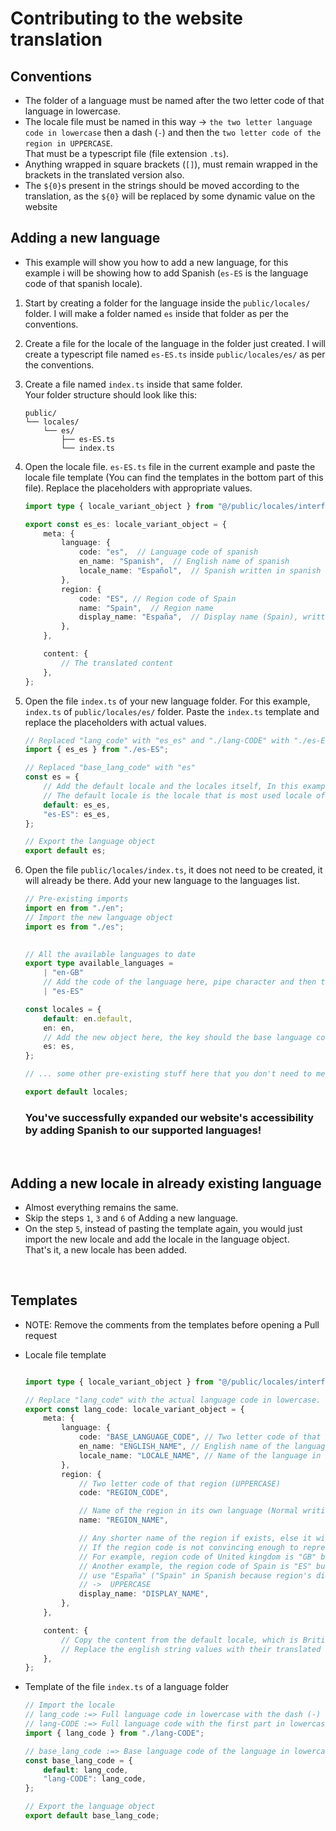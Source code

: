 # Contributing to the website translation

## Conventions
- The folder of a language must be named after the two letter code of that language in lowercase.
- The locale file must be named in this way -> `the two letter language code in lowercase` then a dash (`-`) and then the `two letter code of the region in UPPERCASE`.<br> That must be a typescript file (file extension `.ts`).
- Anything wrapped in square brackets (`[]`), must remain wrapped in the brackets in the translated version also.
- The `${0}`s present in the strings should be moved according to the translation, as the `${0}` will be replaced by some dynamic value on the website

## Adding a new language
- This example will show you how to add a new language, for this example i will be showing how to add Spanish (`es-ES` is the language code of that spanish locale).
1.  Start by creating a folder for the language inside the `public/locales/` folder. I will make a folder named `es` inside that folder as per the conventions.
2. Create a file for the locale of the language in the folder just created. I will create a typescript file named `es-ES.ts` inside `public/locales/es/` as per the conventions.
3. Create a file named `index.ts` inside that same folder.<br>
    Your folder structure should look like this:<br>
    ```
    public/
    └── locales/
        └── es/
            ├── es-ES.ts
            └── index.ts
    ```

4. Open the locale file. `es-ES.ts` file in the current example and paste the locale file template (You can find the templates in the bottom part of this file). Replace the placeholders with appropriate values.

    ```typescript
    import type { locale_variant_object } from "@/public/locales/interface";

    export const es_es: locale_variant_object = {
        meta: {
            language: {
                code: "es",  // Language code of spanish
                en_name: "Spanish",  // English name of spanish
                locale_name: "Español",  // Spanish written in spanish
            },
            region: {
                code: "ES", // Region code of Spain
                name: "Spain",  // Region name
                display_name: "España",  // Display name (Spain), written in spanish
            },
        },

        content: {
            // The translated content
        },
    };

    ```

5. Open the file `index.ts` of your new language folder. For this example, `index.ts` of `public/locales/es/` folder. Paste the `index.ts` template and replace the placeholders with actual values.
    ```typescript
    // Replaced "lang_code" with "es_es" and "./lang-CODE" with "./es-ES"
    import { es_es } from "./es-ES";
    
    // Replaced "base_lang_code" with "es"
    const es = {
        // Add the default locale and the locales itself, In this example we have added only one locale so i will add only that locale
        // The default locale is the locale that is most used locale of that language, like british english could be the default in English
        default: es_es,
        "es-ES": es_es,
    };

    // Export the language object
    export default es;
    ```
6. Open the file `public/locales/index.ts`, it does not need to be created, it will already be there. Add your new language to the languages list.
    ```typescript
    // Pre-existing imports
    import en from "./en";
    // Import the new language object
    import es from "./es";

        
    // All the available languages to date
    export type available_languages =
    	| "en-GB"
        // Add the code of the language here, pipe character and then the language code in string format => | "lang-CODE"
    	| "es-ES"
    
    const locales = {
        default: en.default,
        en: en,
        // Add the new object here, the key should the base language code in lowercase
        es: es,
    };

    // ... some other pre-existing stuff here that you don't need to meddle with

    export default locales;
    ```
    ### You've successfully expanded our website's accessibility by adding Spanish to our supported languages!

<br>

## Adding a new locale in already existing language
- Almost everything remains the same.
- Skip the steps `1`, `3` and `6` of Adding a new language.
- On the step `5`, instead of pasting the template again, you would just import the new locale and add the locale in the language object.<br>
  That's it, a new locale has been added.


<br>

## Templates
-  NOTE: Remove the comments from the templates before opening a Pull request

- Locale file template
    ```typescript

    import type { locale_variant_object } from "@/public/locales/interface";
    
    // Replace "lang_code" with the actual language code in lowercase. (Example: es_es for Spanish (es-ES))
    export const lang_code: locale_variant_object = {
        meta: {
            language: {
                code: "BASE_LANGUAGE_CODE", // Two letter code of that base language (lowercase)
                en_name: "ENGLISH_NAME", // English name of the language (Normal case)
                locale_name: "LOCALE_NAME", // Name of the language in that language (Normal writing)
            },
            region: {
                // Two letter code of that region (UPPERCASE)
                code: "REGION_CODE",
    
                // Name of the region in its own language (Normal writing)
                name: "REGION_NAME",
    
                // Any shorter name of the region if exists, else it will be same as region code,
                // If the region code is not convincing enough to represent that region, then use then full name or some other shorter name that most people know about
                // For example, region code of United kingdom is "GB" but many people won't understand that it means "UK", so instead of writing "GB" in the short name, use "UK"
                // Another example, the region code of Spain is "ES" but people might not understand, so instead of writing "ES" in the display name,
                // use "España" ("Spain" in Spanish because region's display name must be in its own language)
                // ->  UPPERCASE
                display_name: "DISPLAY_NAME",
            },
        },
    
        content: {
            // Copy the content from the default locale, which is British english ("public/locales/en/en-GB.ts")
            // Replace the english string values with their translated versions
        },
    };
    ```

- Template of the file `index.ts` of a language folder

    ```typescript
    // Import the locale
    // lang_code :=> Full language code in lowercase with the dash (-) replaced with an underscore (_)
    // lang-CODE :=> Full language code with the first part in lowercase then a dash (-) and then the other part of code in UPPERCASE
    import { lang_code } from "./lang-CODE";

    // base_lang_code :=> Base language code of the language in lowercase
    const base_lang_code = {
        default: lang_code,
        "lang-CODE": lang_code,
    };

    // Export the language object
    export default base_lang_code;

    ```
